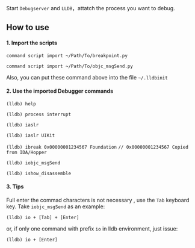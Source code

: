 

Start `Debugserver` and `LLDB`，attatch the process you want to debug.

## How to use

#### 1. Import the scripts

`command script import ~/Path/To/breakpoint.py`

`command script import ~/Path/To/objc_msgSend.py`

Also, you can put these command above into the file `~/.lldbinit` 


#### 2. Use the imported Debugger commands

`(lldb) help`

`(lldb) process interrupt`

`(lldb) iaslr`

`(lldb) iaslr UIKit`

`(lldb) ibreak 0x00000001234567 Foundation`		`// 0x00000001234567 Copied from IDA/Hopper`

`(lldb) iobjc_msgSend`

`(lldb) ishow_disassemble`


#### 3. Tips

Full enter the commad characters is not necessary , use the `Tab` keyboard key. Take `iobjc_msgSend` as an example:

`(lldb) io + [Tab] + [Enter]`

or, if only one command with prefix `io` in lldb environment, just issue:

`(lldb) io + [Enter]`

